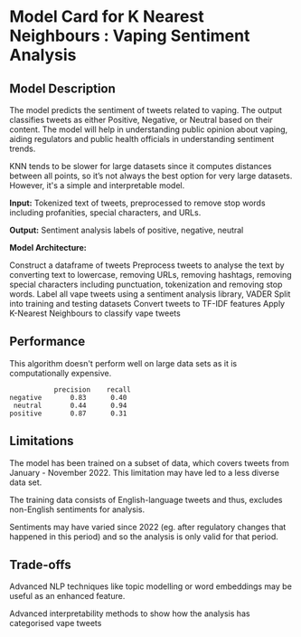 # Model Card for K Nearest Neighbours : Vaping Sentiment Analysis

## Model Description 
The model predicts the sentiment of tweets related to vaping. The output classifies tweets as either Positive, Negative, or Neutral based on their content. The model will help in understanding public opinion about vaping, aiding regulators and public health officials in understanding sentiment trends.

KNN tends to be slower for large datasets since it computes distances between all points, so it’s not always the best option for very large datasets. However, it's a simple and interpretable model.

**Input:** Tokenized text of tweets, preprocessed to remove stop words including profanities, special characters, and URLs.

**Output:** Sentiment analysis labels of positive, negative, neutral

**Model Architecture:** 

Construct a dataframe of tweets
Preprocess tweets to analyse the text by converting text to lowercase, removing URLs, removing hashtags, removing special characters including punctuation, tokenization and removing stop words. 
Label all vape tweets using a sentiment analysis library, VADER
Split into training and testing datasets
Convert tweets to TF-IDF features
Apply K-Nearest Neighbours to classify vape tweets

## Performance

This algorithm doesn't perform well on large data sets as it is computationally expensive.

               precision    recall  
    negative       0.83      0.40     
     neutral       0.44      0.94     
    positive       0.87      0.31    

## Limitations

The model has been trained on a subset of data, which covers tweets from January - November 2022. This limitation may have led to a less diverse data set. 

The training data consists of English-language tweets and thus, excludes non-English sentiments for analysis. 

Sentiments may have varied since 2022 (eg. after regulatory changes that happened in this period) and so the analysis is only valid for that period. 

## Trade-offs

Advanced NLP techniques like topic modelling or word embeddings may be useful as an enhanced feature. 

Advanced interpretability methods to show how the analysis has categorised vape tweets